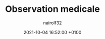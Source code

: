 ---
layout: default
title: "Observation medicale"
author: "nairolf32"
date: 2021-10-04 16:52:00 +0100
categories: Généralités
permalink: /observation/
---
